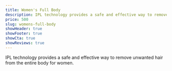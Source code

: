 ```yaml
---
title: Women's Full Body
description: IPL technology provides a safe and effective way to remove unwanted hair from the entire body for women.
price: 500
slug: womens-full-body
showHeader: true
showFooter: true
showCta: true
showReviews: true
---
```


IPL technology provides a safe and effective way to remove unwanted hair from the entire body for women.
